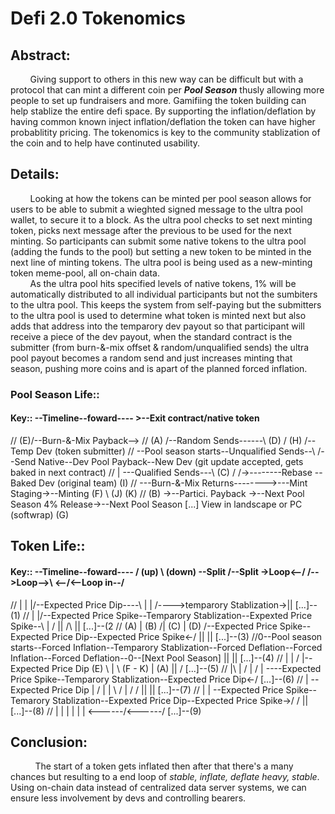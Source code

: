 # Defi 2.0 Tokenomics

## Abstract:
&nbsp; &nbsp; &nbsp; &nbsp; Giving support to others in this new way can be difficult but with a protocol that can mint a different coin per <i><b>Pool Season</b></i> thusly allowing more people to set up fundraisers and more. Gamifiing the token building can help stablize the entire defi space.  By supporting the inflation/deflation by having common known inject inflation/deflation the token can have higher probablitity pricing.  The tokenomics is key to the community stablization of the coin and to help have continuted usability.

## Details:
&nbsp; &nbsp; &nbsp; &nbsp; Looking at how the tokens can be minted per pool season allows for users to be able to submit a wieghted signed message to the ultra pool wallet, to secure it to a block. As the ultra pool checks to set next minting token, picks next message after the previous to be used for the next minting. So participants can submit some native tokens to the ultra pool (adding the funds to the pool) but setting a new token to be minted in the next line of minting tokens. The ultra pool is being used as a new-minting token meme-pool, all on-chain data.</br>&nbsp; &nbsp; &nbsp; &nbsp; As the ultra pool hits specified levels of native tokens, 1% will be automatically distributed to all individual participants but not the sumbiters to the ultra pool. This keeps the system from self-paying but the submitters to the ultra pool is used to determine what token is minted next but also adds that address into the temparory dev payout so that participant will receive a piece of the dev payout, when the standard contract is the submitter (from burn-&-mix offset & random/unqualified sends) the ultra pool payout becomes a random send and just increases minting that season, pushing more coins and is apart of the planned forced inflation.

 
 
### Pool Season Life::

#### Key::    --Timeline--foward----           >--Exit contract/native token
//                                                                         (E)/--Burn-&-Mix Payback-->
//             (A)   /--Random Sends------\                           (D)    /           (H)   /--Temp Dev (token submitter) 
// --Pool season starts--Unqualified Sends--\                   /--Send Native--Dev Pool Payback--New Dev (git update accepted, gets baked in next contract)
//             |      \---Qualified Sends---\   (C)           /           /->--------Rebase    \--Baked Dev (original team)    (I)
//              \---Burn-&-Mix Returns-------\->---Mint Staging->--Minting  (F)            \  (J)                                         (K)
//                       (B)                                       \->--Partici. Payback    \->--Next Pool Season 4% Release->--Next Pool Season [...]
        View in landscape or PC (softwrap)                                        (G)


## Token Life::

#### Key::     --Timeline--foward----      / (up)        \ (down)       \--Split      /--Split     ->Loop<--/     /-->Loop-->\      \<--/<--Loop in--/
//                   |                 |                      |/--Expected Price Dip----\          |                 |       /---->temparory Stablization->||  [...]--(1)
//                   |                 |/--Expected Price Spike--Temparory Stablization--Expexted Price Spike--\     |      /                       || /\  ||  [...]--(2
//        (A)        |       (B)      /|         (C)          |          (D)     /--Expected Price Spike--Expected Price Dip--Expected Price Spike<-/  ||  ||  [...]--(3)
//0--Pool season starts--Forced Inflation--Temparory Stablization--Forced Deflation--Forced Inflation--Forced Deflation--0--[Next Pool Season]         ||  ||  [...]--(4)
//                  \|                 |     /                |\--Expected Price Dip      (E)    \ |   \  (F - K)    |         (A)                     ||  \/  [...]--(5)
//                   |\                |    /                 |    /             |  \----Expected Price Spike--Temparory Stablization--Expected Price Dip<-/   [...]--(6) 
//                   | \--Expected Price Dip                  |   /              |                 |       \   /     |             /  /    ||     ||           [...]--(7)
//                   |                 |   \--Expected Price Spike--Temarory Stablization--Expexted Price Dip--Expected Price Spike->/     \/     ||           [...]--(8)
//                   |                 |                      |                  |                 |                 |             \<------/<------/           [...]--(9)


## Conclusion:

&nbsp; &nbsp; &nbsp; &nbsp; &nbsp; The start of a token gets inflated then after that there's a many chances but resulting to a end loop of <i>stable, inflate, deflate heavy, stable</i>. Using on-chain data instead of centralized data server systems, we can ensure less involvement by devs and controlling bearers.
